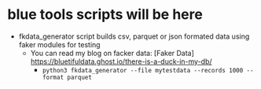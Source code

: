 # blue tools scripts will be here
- fkdata_generator script builds csv, parquet or json formated data using faker modules for testing
	- You can read my blog on facker data: [Faker Data] https://bluetifuldata.ghost.io/there-is-a-duck-in-my-db/ 
        - `python3 fkdata_generator --file mytestdata --records 1000 --format parquet`
